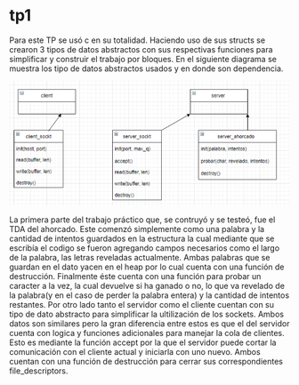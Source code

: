 # tp1
Para este TP se usó c en su totalidad. Haciendo uso de sus structs se crearon 3 tipos de datos abstractos con sus respectivas funciones para simplificar y construir el trabajo por bloques. En el siguiente diagrama se muestra los tipo de datos abstractos usados y en donde son dependencia.

![diagrama estructural](diagrama_dep.png)

La primera parte del trabajo práctico que, se contruyó y se testeó, fue el TDA del ahorcado. Este comenzó simplemente como una palabra y la cantidad de intentos guardados en la estructura la cual mediante que se escribía el codigo se fueron agregando campos necesarios como el largo de la palabra, las letras reveladas actualmente.  Ambas palabras que se guardan en el dato yacen en el heap por lo cual cuenta con una función de destrucción. Finalmente éste cuenta con una función para probar un caracter a la vez, la cual devuelve si ha ganado o no, lo que va revelado de la palabra(y en el caso de perder la palabra entera) y la cantidad de intentos restantes. Por otro lado tanto el servidor como el cliente cuentan con su tipo de dato abstracto para simplificar la ultilización de los sockets. Ambos datos son similares pero la gran diferencia entre estos es que el del servidor cuenta con logica y funciones adicionales para manejar la cola de clientes. Esto es mediante la función accept por la que el servidor puede cortar la comunicación con el cliente actual y iniciarla con uno nuevo. Ambos cuentan con una función de destrucción para cerrar sus correspondientes file_descriptors.
